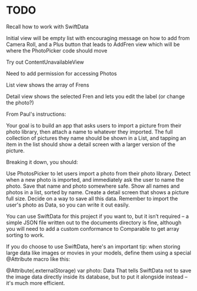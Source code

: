 #  TODO
Recall how to work with SwiftData

Initial view will be empty list with encouraging message on how to add from Camera Roll, and a Plus button that leads to AddFren view which will be where the PhotoPicker code should move

Try out ContentUnavailableView

Need to add permission for accessing Photos

List view shows the array of Frens

Detail view shows the selected Fren and lets you edit the label (or change the photo?)

From Paul's instructions:

Your goal is to build an app that asks users to import a picture from their photo library, then attach a name to whatever they imported. The full collection of pictures they name should be shown in a List, and tapping an item in the list should show a detail screen with a larger version of the picture.

Breaking it down, you should:

Use PhotosPicker to let users import a photo from their photo library.
Detect when a new photo is imported, and immediately ask the user to name the photo.
Save that name and photo somewhere safe.
Show all names and photos in a list, sorted by name.
Create a detail screen that shows a picture full size.
Decide on a way to save all this data.
Remember to import the user's photo as Data, so you can write it out easily.

You can use SwiftData for this project if you want to, but it isn’t required – a simple JSON file written out to the documents directory is fine, although you will need to add a custom conformance to Comparable to get array sorting to work.

If you do choose to use SwiftData, here's an important tip: when storing large data like images or movies in your models, define them using a special @Attribute macro like this:

@Attribute(.externalStorage) var photo: Data
That tells SwiftData not to save the image data directly inside its database, but to put it alongside instead – it's much more efficient.
